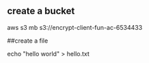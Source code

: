 ## create a bucket

aws s3 mb s3://encrypt-client-fun-ac-6534433

##create a file

echo "hello world" > hello.txt


